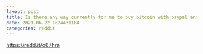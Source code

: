 ```yaml
--- 
layout: post 
title: Is there any way currently for me to buy bitcoin with paypal and without id? 
date: 2021-06-22 1624431184 
categories: reddit 
--- 
```

https://redd.it/o67hra